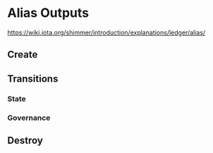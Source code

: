 # Alias Outputs
https://wiki.iota.org/shimmer/introduction/explanations/ledger/alias/

## Create

## Transitions

### State

### Governance

## Destroy

